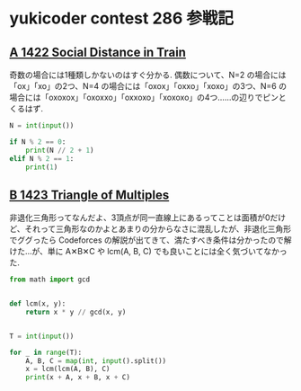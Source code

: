 # yukicoder contest 286 参戦記

## [A 1422 Social Distance in Train](https://yukicoder.me/problems/no/1422)

奇数の場合には1種類しかないのはすぐ分かる. 偶数について、N=2 の場合には「ox」「xo」の2つ、N=4 の場合には「oxox」「oxxo」「xoxo」の3つ、N=6 の場合には「oxoxox」「oxoxxo」「oxxoxo」「xoxoxo」の4つ……の辺りでピンとくるはず.

```python
N = int(input())

if N % 2 == 0:
    print(N // 2 + 1)
elif N % 2 == 1:
    print(1)
```

## [B 1423 Triangle of Multiples](https://yukicoder.me/problems/no/1423)

非退化三角形ってなんだよ、3頂点が同一直線上にあるってことは面積が0だけど、それって三角形なのかよとあまりの分からなさに混乱したが、非退化三角形でググったら Codeforces の解説が出てきて、満たすべき条件は分かったので解けた…が、単に A✕B✕C や lcm(A, B, C) でも良いことには全く気づいてなかった.

```python
from math import gcd


def lcm(x, y):
    return x * y // gcd(x, y)


T = int(input())

for _ in range(T):
    A, B, C = map(int, input().split())
    x = lcm(lcm(A, B), C)
    print(x + A, x + B, x + C)
```
